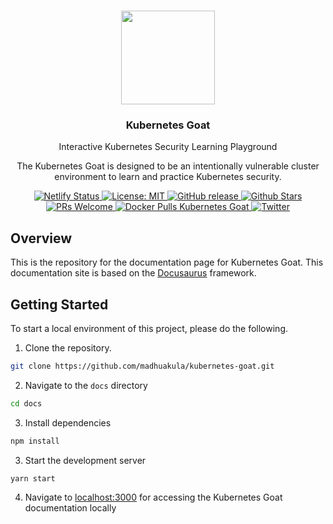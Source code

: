 <p align="center">
   <br/>
   <a href="https://github.com/madhuakula/kubernetes-goat" target="_blank"><img width="150px" src="https://raw.githubusercontent.com/madhuakula/kubernetes-goat/master/kubernetes-goat-logo.png" /></a>
   <h3 align="center">Kubernetes Goat</h3>
   <p align="center">Interactive Kubernetes Security Learning Playground</p>
   <p align="center">
    The Kubernetes Goat is designed to be an intentionally vulnerable cluster environment to learn and practice Kubernetes security.
   </p>

   <p align="center">
        <a href="https://app.netlify.com/sites/kubernetes-goat/deploys">
            <img alt="Netlify Status" src="https://api.netlify.com/api/v1/badges/e5399be3-9c47-4557-b237-9e6c89f6cada/deploy-status" />
        </a>    
        <a href="https://github.com/madhuakula/kubernetes-goat/blob/master/LICENSE">
            <img alt="License: MIT" src="https://img.shields.io/badge/License-MIT-blue.svg" />
        </a>    
        <a href="https://github.com/madhuakula/kubernetes-goat/releases/latest">
            <img alt="GitHub release" src="https://img.shields.io/github/release/madhuakula/kubernetes-goat.svg" />
        </a>    
        <a href="https://github.com/madhuakula/kubernetes-goat/stargazers">
            <img alt="Github Stars" src="https://img.shields.io/github/stars/madhuakula/kubernetes-goat" />
        </a>    
        <a href="https://github.com/madhuakula/kubernetes-goat/pulls">
            <img alt="PRs Welcome" src="https://img.shields.io/badge/PRs-welcome-brightgreen.svg" />
        </a>    
        <a href="https://hub.docker.com/r/madhuakula/k8s-goat-system-monitor">
            <img alt="Docker Pulls Kubernetes Goat" src="https://img.shields.io/docker/pulls/madhuakula/k8s-goat-system-monitor" />
        </a>    
        <a href="https://twitter.com/intent/tweet/?text=Kubernetes%20Goat,%20an%20intentionally%20vulnerable%20by%20design%20training%20platform%20to%20learn%20%23Kubernetes%20Security%20by%20%40madhuakula.%20Check%20it%20out%20&url=https://github.com/madhuakula/kubernetes-goat">
            <img alt="Twitter" src="https://img.shields.io/twitter/url?url=https://github.com/madhuakula/kubernetes-goat" />
        </a>    
    </p>
</p>

## Overview

This is the repository for the documentation page for Kubernetes Goat. This documentation site is based on the [Docusaurus](https://docusaurus.io) framework.

## Getting Started

To start a local environment of this project, please do the following.

1. Clone the repository.

```bash
git clone https://github.com/madhuakula/kubernetes-goat.git
```

2. Navigate to the `docs` directory

```bash
cd docs
```

3. Install dependencies

```bash
npm install
```

3. Start the development server

```bash
yarn start
```

4. Navigate to [localhost:3000](http://localhost:3000) for accessing the Kubernetes Goat documentation locally
